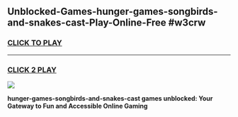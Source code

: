
## Unblocked-Games-hunger-games-songbirds-and-snakes-cast-Play-Online-Free #w3crw
<h3>
<a href="https://us.freeplayer.one?title=hunger-games-songbirds-and-snakes-cast&ref=10M">CLICK TO PLAY</a></h3>
<hr>

<h3>
<a href="https://us.freeplayer.one?title=hunger-games-songbirds-and-snakes-cast&ref=10M">CLICK 2 PLAY</a>
  
</h3>

<a href="https://us.freeplayer.one?title=hunger-games-songbirds-and-snakes-cast&ref=10M"><img src="https://clearcache.store/games.png"></a>


**hunger-games-songbirds-and-snakes-cast games unblocked: Your Gateway to Fun and Accessible Online Gaming**
